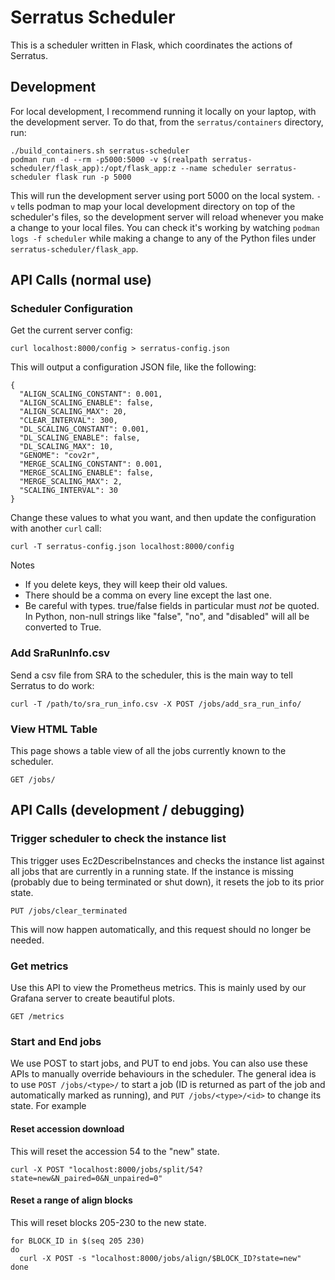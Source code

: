 # Serratus Scheduler
This is a scheduler written in Flask, which coordinates the actions of Serratus.

## Development

For local development, I recommend running it locally on your laptop, with the development server.  To do that, from the `serratus/containers` directory, run:

    ./build_containers.sh serratus-scheduler
    podman run -d --rm -p5000:5000 -v $(realpath serratus-scheduler/flask_app):/opt/flask_app:z --name scheduler serratus-scheduler flask run -p 5000

This will run the development server using port 5000 on the local system.  `-v` tells podman to map your local development directory on top of the scheduler's files, so the development server will reload whenever you make a change to your local files.  You can check it's working by watching `podman logs -f scheduler` while making a change to any of the Python files under `serratus-scheduler/flask_app`.

## API Calls (normal use)

### Scheduler Configuration

Get the current server config:

    curl localhost:8000/config > serratus-config.json

This will output a configuration JSON file, like the following:

    {
      "ALIGN_SCALING_CONSTANT": 0.001,
      "ALIGN_SCALING_ENABLE": false,
      "ALIGN_SCALING_MAX": 20,
      "CLEAR_INTERVAL": 300,
      "DL_SCALING_CONSTANT": 0.001,
      "DL_SCALING_ENABLE": false,
      "DL_SCALING_MAX": 10,
      "GENOME": "cov2r",
      "MERGE_SCALING_CONSTANT": 0.001,
      "MERGE_SCALING_ENABLE": false,
      "MERGE_SCALING_MAX": 2,
      "SCALING_INTERVAL": 30
    }

Change these values to what you want, and then update the configuration with another `curl` call:

    curl -T serratus-config.json localhost:8000/config

Notes

 * If you delete keys, they will keep their old values.
 * There should be a comma on every line except the last one.
 * Be careful with types.  true/false fields in particular must *not* be quoted.  In Python, non-null
   strings like "false", "no", and "disabled" will all be converted to True.

### Add SraRunInfo.csv

Send a csv file from SRA to the scheduler, this is the main way to tell Serratus to do work:

    curl -T /path/to/sra_run_info.csv -X POST /jobs/add_sra_run_info/

### View HTML Table

This page shows a table view of all the jobs currently known to the scheduler.

    GET /jobs/

## API Calls (development / debugging)

### Trigger scheduler to check the instance list

This trigger uses Ec2DescribeInstances and checks the instance list against all jobs that are currently in a running state.  If the instance is missing (probably due to being terminated or shut down), it resets the job to its prior state.

    PUT /jobs/clear_terminated

This will now happen automatically, and this request should no longer be needed.

### Get metrics

Use this API to view the Prometheus metrics.  This is mainly used by our Grafana server to create beautiful plots.

    GET /metrics

### Start and End jobs

We use POST to start jobs, and PUT to end jobs.  You can also use these APIs to manually override behaviours in the scheduler.  The general idea is to use `POST /jobs/<type>/` to start a job (ID is returned as part of the job and automatically marked as running), and `PUT /jobs/<type>/<id>` to change its state. For example

#### Reset accession download
This will reset the accession 54 to the "new" state.
```
curl -X POST "localhost:8000/jobs/split/54?state=new&N_paired=0&N_unpaired=0"
```
#### Reset a range of align blocks
This will reset blocks 205-230 to the new state.
```
for BLOCK_ID in $(seq 205 230)
do
  curl -X POST -s "localhost:8000/jobs/align/$BLOCK_ID?state=new"
done
```



